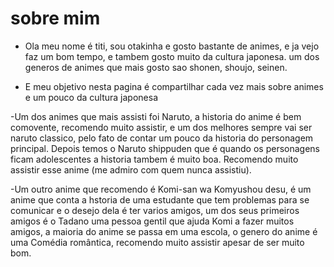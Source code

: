# sobre mim
- Ola meu nome é titi, sou otakinha e gosto bastante de animes, e ja vejo faz um bom tempo, e tambem gosto muito da cultura japonesa.
um dos generos de animes que mais gosto sao shonen, shoujo, seinen.

- E meu objetivo nesta pagina é compartilhar cada vez mais sobre animes e um pouco da cultura japonesa 
 
-Um dos animes que mais assisti foi Naruto, a historia do anime é bem comovente, recomendo muito assistir, e um dos melhores sempre vai ser naruto classico, pelo fato de contar um pouco da historia do personagem principal. Depois temos o Naruto shippuden que é quando os personagens ficam adolescentes a historia tambem é muito boa. Recomendo muito assistir esse anime (me admiro com quem nunca assistiu).

-Um outro anime que recomendo é Komi-san wa Komyushou desu, é um anime que conta a hstoria de uma estudante que tem problemas para se comunicar e o desejo dela é ter varios amigos, um dos seus primeiros amigos é o Tadano uma pessoa gentil que ajuda Komi a fazer muitos amigos, a maioria do anime se passa em uma escola, o genero do anime é uma Comédia romântica, recomendo muito assistir apesar de ser muito bom.

